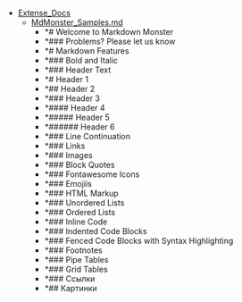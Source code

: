 - <a href = "E:\Node_projects\Node_Way\Education\src\Markdown_DOCS\Extense_Docs\cat.Extense_Docs\dir.Extense_Docs.md">Extense_Docs</a>
    - <a href = "E:\Node_projects\Node_Way\Education\src\Markdown_DOCS\Extense_Docs\MdMonster_Samples.md">MdMonster_Samples.md</a>
        - *# Welcome to Markdown Monster
        - *### Problems? Please let us know
        - *# Markdown Features
        - *### Bold and Italic
        - *### Header Text
        - *# Header 1
        - *## Header 2
        - *### Header 3
        - *#### Header 4
        - *##### Header 5
        - *###### Header 6
        - *### Line Continuation
        - *### Links
        - *### Images
        - *### Block Quotes
        - *### Fontawesome Icons
        - *### Emojiis
        - *### HTML Markup
        - *### Unordered Lists
        - *### Ordered Lists
        - *### Inline Code
        - *### Indented Code Blocks 
        - *### Fenced Code Blocks with Syntax Highlighting
        - *### Footnotes
        - *### Pipe Tables
        - *### Grid Tables
        - *### Ссылки
        - *## Картинки
